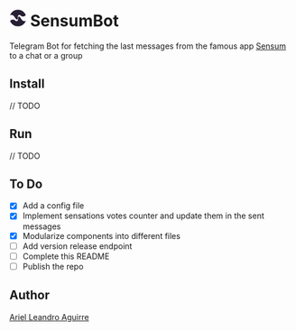 # ![](./sensum_logo.png "Sensum") SensumBot 

Telegram Bot for fetching the last messages from the famous app [Sensum](https://emeks.gitlab.io/sensum/) to a chat or a group

## Install

// TODO

## Run

// TODO

## To Do

- [x] Add a config file
- [x] Implement sensations votes counter and update them in the sent messages
- [x] Modularize components into different files
- [ ] Add version release endpoint
- [ ] Complete this README
- [ ] Publish the repo

## Author

[Ariel Leandro Aguirre](mailto:ariedro@gmail.com)
